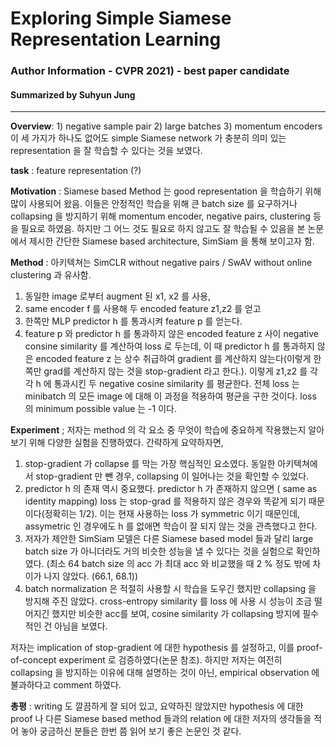 # Exploring Simple Siamese Representation Learning
### Author Information - CVPR 2021) - best paper candidate
#### Summarized by Suhyun Jung
---

**Overview**: 1) negative sample pair 2) large batches 3) momentum encoders 이 세 가지가 하나도 없어도 simple Siamese network 가 충분히 의미 있는 representation 을 잘 학습할 수 있다는 것을 보였다.

 

**task** : feature representation (?) 

 

**Motivation** : Siamese based Method 는 good representation 을 학습하기 위해 많이 사용되어 왔음.
이들은 안정적인 학습을 위해 큰 batch size 를 요구하거나 collapsing 을 방지하기 위해 momentum encoder, negative pairs, clustering 등을 필요로 하였음. 하지만 그 어느 것도 필요로 하지 않고도 잘 학습될 수 있음을 본 논문에서 제시한 간단한 Siamese based architecture, SimSiam 을 통해 보이고자 함.

 

**Method** : 아키텍쳐는 SimCLR without negative pairs / SwAV without online clustering 과 유사함. 
1) 동일한 image 로부터 augment 된 x1, x2 를 사용, 
2) same encoder f 를 사용해 두 encoded feature z1,z2 를 얻고 
3) 한쪽만 MLP predictor h 를 통과시켜 feature p 를 얻는다. 
4) feature p 와 predictor h 를 통과하지 않은 encoded feature z 사이 negative consine similarity 를 계산하여 loss 로 두는데, 이 때  predictor h 를 통과하지 않은 encoded feature z 는 상수 취급하여 gradient 를 계산하지 않는다(이렇게 한쪽만 grad를 계산하지 않는 것을 stop-gradient 라고 한다.). 이렇게 z1,z2 를 각각 h 에 통과시킨 두 negative cosine similarity 를 평균한다. 전체 loss 는 minibatch 의 모든 image 에 대해 이 과정을 적용하여 평균을 구한 것이다. loss 의 minimum possible value 는 -1 이다. 

 

**Experiment** ; 저자는 method 의 각 요소 중 무엇이 학습에 중요하게 작용했는지 알아보기 위해 다양한 실험을 진행하였다. 간략하게 요약하자면, 
1) stop-gradient 가 collapse 를 막는 가장 핵심적인 요소였다. 동일한 아키텍쳐에서 stop-gradient 만 뺀 경우, collapsing 이 일어나는 것을 확인할 수 있었다. 
2) predictor h 의 존재 역시 중요했다. predictor h 가 존재하지 않으면 ( same as identity mapping) loss 는 stop-grad 를 적용하지 않은 경우와 똑같게 되기 때문이다(정확히는 1/2). 이는 현재 사용하는 loss 가 symmetric 이기 때문인데, assymetric 인 경우에도 h 를 없애면 학습이 잘 되지 않는 것을 관측했다고 한다. 
3) 저자가 제안한 SimSiam 모델은 다른 Siamese based model 들과 달리 large batch size 가 아니더라도 거의 비슷한 성능을 낼 수 있다는 것을 실험으로 확인하였다. (최소 64 batch size 의 acc 가 최대 acc 와 비교했을 때 2 % 정도 밖에 차이가 나지 않았다. (66.1, 68.1))
4) batch normalization 은 적절히 사용할 시 학습을 도우긴 했지만 collapsing 을 방지해 주진 않았다. cross-entropy similarity 를 loss 에 사용 시 성능이 조금 떨어지긴 했지만 비슷한 acc를 보여, cosine similarity 가 collapsing 방지에 필수적인 건 아님을 보였다.

 

저자는 implication of stop-gradient 에 대한 hypothesis 를 설정하고, 이를 proof-of-concept experiment 로 검증하였다(논문 참조). 하지만 저자는 여전히 collapsing 을 방지하는 이유에 대해 설명하는 것이 아닌, empirical observation 에 불과하다고 comment 하였다. 

 

**총평** : writing 도 깔끔하게 잘 되어 있고, 요약하진 않았지만 hypothesis 에 대한 proof 나 다른 Siamese based method 들과의 relation 에 대한 저자의 생각들을 적어 놓아 궁금하신 분들은 한번 쯤 읽어 보기 좋은 논문인 것 같다.